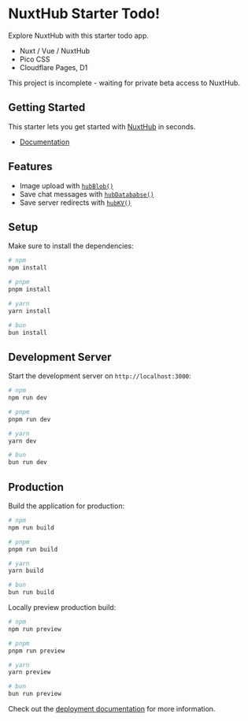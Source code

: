# NuxtHub Starter Todo!

Explore NuxtHub with this starter todo app.

- Nuxt / Vue / NuxtHub
- Pico CSS
- Cloudflare Pages, D1

This project is incomplete - waiting for private beta access to NuxtHub.

## Getting Started

This starter lets you get started with [NuxtHub](https://hub.nuxt.com) in seconds.

- [Documentation](https://hub.nuxt.com)

## Features

- Image upload with [`hubBlob()`](http://hub.nuxt.com/docs/storage/blob)
- Save chat messages with [`hubDatababse()`](http://hub.nuxt.com/docs/storage/database)
- Save server redirects with [`hubKV()`](http://hub.nuxt.com/docs/storage/kv)

## Setup

Make sure to install the dependencies:

```bash
# npm
npm install

# pnpm
pnpm install

# yarn
yarn install

# bun
bun install
```

## Development Server

Start the development server on `http://localhost:3000`:

```bash
# npm
npm run dev

# pnpm
pnpm run dev

# yarn
yarn dev

# bun
bun run dev
```

## Production

Build the application for production:

```bash
# npm
npm run build

# pnpm
pnpm run build

# yarn
yarn build

# bun
bun run build
```

Locally preview production build:

```bash
# npm
npm run preview

# pnpm
pnpm run preview

# yarn
yarn preview

# bun
bun run preview
```

Check out the [deployment documentation](https://nuxthub-module.pages.dev/docs/getting-started/deploy) for more information.
